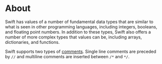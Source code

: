 # About

Swift has values of a number of fundamental data types that are similar to what is seen in other programming languages, including integers, booleans, and floating point numbers. In addition to these types, Swift also offers a number of more complex types that values can be, including arrays, dictionaries, and functions.

Swift supports two types of [comments][comments]. Single line comments are preceded by `//` and multiline comments are inserted between `/*` and `*/`.

[comments]: https://docs.swift.org/swift-book/LanguageGuide/TheBasics.html#ID315
